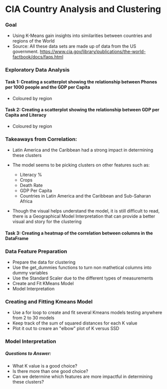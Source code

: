 # CIA Country Analysis and Clustering

### Goal

+ Using K-Means gain insights into similarities between countries and regions of the World
+ Source: All these data sets are made up of data from the US government. 
https://www.cia.gov/library/publications/the-world-factbook/docs/faqs.html

### Exploratory Data Analysis

#### Task 1: Creating a scatterplot showing the relationship between Phones per 1000 people and the GDP per Capita

+ Coloured by region

#### Task 2: Creating a scatterplot showing the relationship between GDP per Capita and Literacy

+ Coloured by region

### Takeaways from Correlation:

+ Latin America and the Caribbean had a strong impact in determining these clusters
+ The model seems to be picking clusters on other features such as:
  + Literacy %
  + Crops
  + Death Rate
  + GDP Per Capita
  + Countries in Latin America and the Caribbean and Sub-Saharan Africa
  
+ Though the visual helps understand the model, it is still difficult to read, there is a Geographical Model Interpretation that can provide a better visual and story for the clustering

#### Task 3: Creating a heatmap of the correlation between columns in the DataFrame


### Data Feature Preparation

+ Prepare the data for clustering
+ Use the get_dummies functions to turn non mathetical columns into dummy variables
+ Use the Standard Scaler due to the different types of measurements
+ Create and Fit KMeans Model
+ Model Interpretation


### Creating and Fitting Kmeans Model

+ Use a for loop to create and fit several Kmeans models testing anywhere from 2 to 30 models
+ Keep track of the sum of squared distances for each K value
+ Plot it out to creare an "elbow" plot of K versus SSD


### Model Interpretation

##### Questions to Answer:

+ What K value is a good choice?
+ Is there more than one good choice?
+ Can we determine which features are more impactful in determining these clusters?
